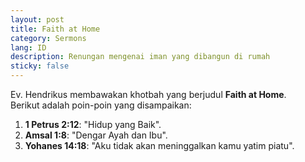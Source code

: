 ```yaml
---
layout: post
title: Faith at Home
category: Sermons
lang: ID
description: Renungan mengenai iman yang dibangun di rumah
sticky: false
---
```

Ev. Hendrikus membawakan khotbah yang berjudul **Faith at Home**.    
Berikut adalah poin-poin yang disampaikan:
1. **1 Petrus 2:12**: "Hidup yang Baik".
2. **Amsal 1:8**: "Dengar Ayah dan Ibu".
3. **Yohanes 14:18**: "Aku tidak akan meninggalkan kamu yatim piatu".

